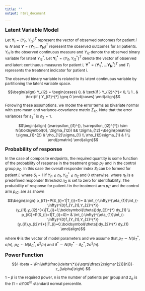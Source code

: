 ```yaml
---
title: ""
output: html_document

---
```

<style type="text/css">

body{ /* Normal  */
      font-size: 12px;
  }
  
title {
  font-size: 38px;
  color: DarkRed;
}
</style>


 <font size="3">  **Latent Variable Model** </font>

Let $\mathbf{Y_{i}}=(Y_{i1}, Y_{i2})^{T}$ represent the vector of observed outcomes for patient $i \in N$ and $\mathbf{Y}=(\mathbf{Y_{1}},\ldots \mathbf{Y_{N}})^{T}$ represent the observed outcomes for all patients. $Y_{i1}$ is the observed continuous measure and $Y_{i2}$ denote the observed binary variable for latent $Y_{i2}^{*}$. Let $\mathbf{Y_{i}^{*}}=(Y_{i1}^{}, Y_{i2}^{*})^{T}$ denote the vector of observed and latent continuous measures for patient i, $\mathbf{Y^{*}}=(\mathbf{Y_{1}^{*}},\ldots \mathbf{Y_{N}^{*}})^{T}$ and $T_{i}$ represents the treatment indicator for patient i.

The observed binary variable is related to its latent continuous variable by partitioning the latent variable space.

$$\begin{align}
Y_{i2} = \begin{cases}
  0, & \text{if }  Y_{i2}^{*}< 0, \\
  1 , & \text{if } Y_{i2}^{*} \geq 0
  \end{cases}
\end{align}$$

Following these assumptions, we model the error terms as bivariate normal with zero mean and variance-covariance matrix $\Sigma_{12}$. Note that the error variances for $\varepsilon_{2}^{*}$ is $\sigma_{2}=1$. 

$$\begin{align}
(\varepsilon_{i1}^{}, \varepsilon_{i2}^{*}) \sim N(\boldsymbol{0}, \Sigma_{12}) &&
\Sigma_{12}=\begin{pmatrix}
\sigma_{1}^{2} & \rho_{12}\sigma_{1}  \\
\rho_{12}\sigma_{1} & 1   \\
\end{pmatrix}
\end{align}$$

 <font size="3">  **Probability of response** </font>
 
In the case of composite endpoints, the required quantity is some function of the probability of response in the treatment group $p_{T}$ and in the control group  $p_{C}$.
In this case the overall responder index $S_{i}$ can be formed for patient $i$, where $S_{i}=1$ if $Y_{i1}\leq \eta_{1}, Y_{i2}^{*} \leq \eta_{2}$ and 0 otherwise, where $\eta_{1}$ is a predefined responder threshold $\eta_{2}$ is set to zero for identifiability. The probability of response for patient $i$ in the treatment arm $p_{iT}$ and the control arm $p_{iC}$, are as shown

$$\begin{align}
p_{iT}=P(S_{i}=1|T_{i}=1)= & \int_{-\infty}^{\eta_{1}}\int_{-\infty}^{0}f_{Y_{1},Y_{2}^{*}}(y_{i1},y_{i2}^{*}|T_{i}=1,\boldsymbol{\theta})dy_{2}^{*} dy_{1} \\
p_{iC}=P(S_{i}=1|T_{i}=0)= & \int_{-\infty}^{\eta_{1}}\int_{-\infty}^{0}f_{Y_{1},Y_{2}^{*}}(y_{i1},y_{i2}^{*}|T_{i}=0,\boldsymbol{\theta})dy_{2}^{*} dy_{1} 
\end{align}$$

where $\boldsymbol{\theta}$ is the vector of model parameters and we assume that $p_{T} \sim N(\delta_{T}^{*}, \sigma /n)$, $p_{C} \sim N(\delta_{C}^{*}, \sigma^{2} /n)$ and $\delta^{*} \sim N(\delta_{T}^{*}-\delta_{C}^{*}, 2\sigma^{2}/n)$.
 
 <font size="3">  **Power Function** </font>
 
 $$1-\beta = \Phi\left(\frac{\delta^{*}}{\sqrt{\tfrac{2\sigma^{2}}{n}}}-z_{\alpha}\right) $$

$1-\beta$ is the required power, n is the number of patients per group and $z_{\alpha}$ is the $(1- \alpha)100^{th}$ standard normal percentile.

